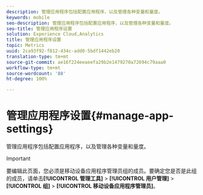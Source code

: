 ```yaml
---
description: 管理应用程序包括配置应用程序，以及管理各种变量和量度。
keywords: mobile
seo-description: 管理应用程序包括配置应用程序，以及管理各种变量和量度。
seo-title: 管理应用程序设置
solution: Experience Cloud,Analytics
title: 管理应用程序设置
topic: Metrics
uuid: 2ca93f92-f812-434c-add0-5bdf1442eb20
translation-type: tm+mt
source-git-commit: ae16f224eeaeefa29b2e1479270a72694c79aaa0
workflow-type: tm+mt
source-wordcount: '88'
ht-degree: 100%

---
```



# 管理应用程序设置{#manage-app-settings}

管理应用程序包括配置应用程序，以及管理各种变量和量度。

>[!IMPORTANT]
>
>要编辑此页面，您必须是移动设备应用程序管理员组的成员。要确定您是否是此组的成员，请单击&#x200B;**[!UICONTROL 管理工具]** > **[!UICONTROL 用户管理]** > **[!UICONTROL 组]** > **[!UICONTROL 移动设备应用程序管理员]**。
